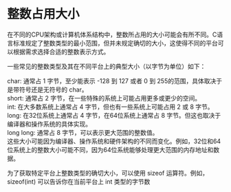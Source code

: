 # 整数占用大小  
在不同的CPU架构或计算机体系结构中，整数所占用的大小可能会有所不同。C语言标准规定了整数类型的最小范围，但并未规定确切的大小，这使得不同的平台可以根据需求选择合适的整数表示方式。  
	
一些常见的整数类型及其在不同平台上的典型大小（以字节为单位）如下：  
	
char: 通常占 1 字节，至少能表示 -128 到 127 或者 0 到 255的范围，具体取决于是带符号还是无符号的 char。  
short: 通常占 2 字节，在一些特殊的系统上可能占用更多或更少的空间。  
int: 在大多数系统上通常占 4 字节，但也有一些系统上可能占用 2 或 8 字节。  
long: 在32位系统上通常占 4 字节，在64位系统上通常占 8 字节。但这也取决于编译器和操作系统的具体实现。  
long long: 通常占 8 字节，可以表示更大范围的整数值。  
这些大小可能因为编译器、操作系统和硬件架构的不同而变化。例如，32位和64位系统上的整数大小可能不同，因为64位系统能够处理更大范围的内存地址和数据。  
	
为了获取特定平台上整数类型的确切大小，可以使用 sizeof 运算符。例如，sizeof(int) 可以告诉你在当前平台上 int 类型的字节数  